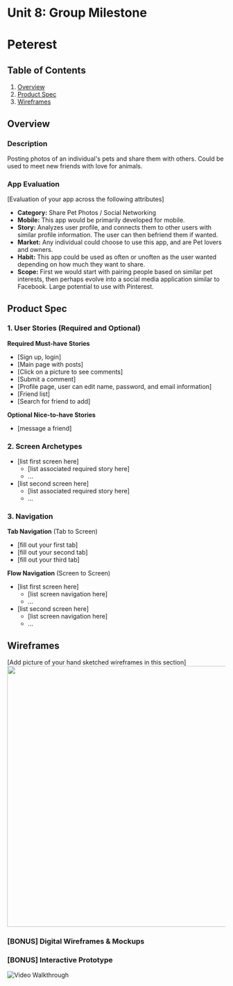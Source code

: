 Unit 8: Group Milestone
===

# Peterest

## Table of Contents
1. [Overview](#Overview)
1. [Product Spec](#Product-Spec)
1. [Wireframes](#Wireframes)

## Overview
### Description
Posting photos of an individual's pets and share them with others. Could be used to meet new friends with love for animals.

### App Evaluation
[Evaluation of your app across the following attributes]
- **Category:** Share Pet Photos / Social Networking
- **Mobile:** This app would be primarily developed for mobile.
- **Story:** Analyzes user profile, and connects them to other users with similar profile information. The user can then befriend them if wanted.
- **Market:** Any individual could choose to use this app, and are Pet lovers and owners.
- **Habit:** This app could be used as often or unoften as the user wanted depending on how much they want to share.
- **Scope:** First we would start with pairing people based on similar pet interests, then perhaps evolve into a social media application similar to Facebook. Large potential to use with Pinterest.

## Product Spec

### 1. User Stories (Required and Optional)

**Required Must-have Stories**

* [Sign up, login]
* [Main page with posts]
* [Click on a picture to see comments]
* [Submit a comment]
* [Profile page, user can edit name, password, and email information]
* [Friend list]
* [Search for friend to add]


**Optional Nice-to-have Stories**

* [message a friend]

### 2. Screen Archetypes

* [list first screen here]
   * [list associated required story here]
   * ...
* [list second screen here]
   * [list associated required story here]
   * ...

### 3. Navigation

**Tab Navigation** (Tab to Screen)

* [fill out your first tab]
* [fill out your second tab]
* [fill out your third tab]

**Flow Navigation** (Screen to Screen)

* [list first screen here]
   * [list screen navigation here]
   * ...
* [list second screen here]
   * [list screen navigation here]
   * ...

## Wireframes
[Add picture of your hand sketched wireframes in this section]
<img src="https://previews.dropbox.com/p/thumb/AAbHtom9Ex4is0ZeFu99nboeJ3swjo17crzjht3DQQorUeeIMK4CHHbQ_SfKHgkSJb5lc8Ap4xIj-tFlQpAEXP0E-RbE46-cHrG8D-jrNuu-TC6aJ0x76tIknRPZmGN3u2iZc9I4F1TDNU7gAYokZWMa8lOQYEXNBb2lxZat2IgSNOACi-nHuy5H4m8ibtwRSZ-xPFTrQ4lQbiQK84INiHgxt-bbjCplaPnQcd4HthbvLMZi1rW6G4mQXYXrhuTne9yLFYIMJvRMCoVHl8asm7fWvQbRRDTlyGy9QcrPOWIB_OC5vDH78rGJTImdBe4EsqO-Lp5WOicBBR-N5druRcO8/p.jpeg?size_mode=5" width=600 />

### [BONUS] Digital Wireframes & Mockups

### [BONUS] Interactive Prototype
<img src='http://g.recordit.co/dqSu5Vuuei.gif' title='Video Walkthrough' width='' alt='Video Walkthrough' />
